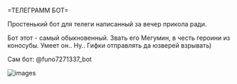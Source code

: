 =ТЕЛЕГРАММ БОТ=

Простенький бот для телеги написанный за вечер прикола ради.

Бот этот - самый обыкновенный. Звать его Мегумин, в честь героини из коносубы. Умеет он.. Ну.. Гифки отправлять да юзверей взрывать)

Сам бот: @funo7271337_bot


![images](https://github.com/socute727/telegrambotik/assets/152518983/a8ab0b52-cb67-4313-90a7-442be9a4851b)
